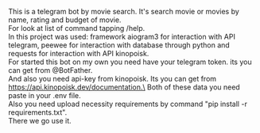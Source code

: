 This is a telegram bot by movie search. It's search movie or movies by name, rating and budget of movie.\
For look at list of command tapping /help.\
In this project was used: framework aiogram3 for interaction with API telegram, peewee for interaction with database through python and requests for interaction with API kinopoisk.\
For started this bot on my own you need have your telegram token. its you can get from @BotFather.\
And also you need api-key from kinopoisk. Its you can get from https://api.kinopoisk.dev/documentation.\
Both of these data you need paste in your .env file.\
Also you need upload necessity requirements by command "pip install -r requirements.txt".\
There we go use it.
